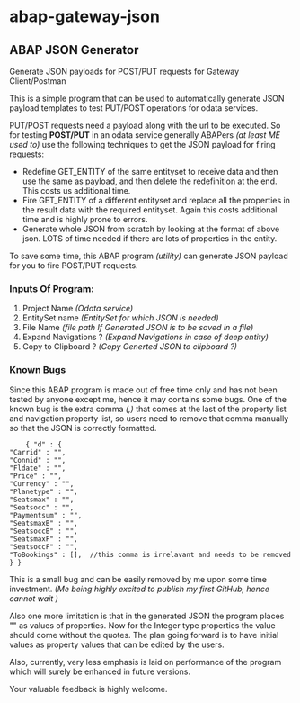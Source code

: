 # abap-gateway-json

## ABAP JSON Generator
Generate JSON payloads for POST/PUT requests for Gateway Client/Postman

This is a simple program that can be used to automatically generate JSON payload templates to test PUT/POST operations for odata services.

PUT/POST requests need a payload along with the url to be executed. So for testing **POST/PUT** in an odata service generally ABAPers *(at least ME used to)* use the following techniques to get the JSON payload for firing requests:

-   Redefine GET_ENTITY of the same entityset to receive data and then use the same as payload, and then delete the redefinition at the end. This costs us additional time.
-   Fire GET_ENTITY of a different entityset and replace all the properties in the result data with the required entityset. Again this costs additional time and is highly prone to errors.
-   Generate whole JSON from scratch by looking at the format of above json. LOTS of time needed if there are lots of properties in the entity.

To save some time, this ABAP program *(utility)* can generate JSON payload for you to fire POST/PUT requests.

### Inputs Of Program:
1. Project Name *(Odata service)*
2. EntitySet name *(EntitySet for which JSON is needed)*
3. File Name *(file path If Generated JSON is to be saved in a file)*
4. Expand Navigations ? *(Expand Navigations in case of deep entity)*
5. Copy to Clipboard ? *(Copy Generted JSON to clipboard ?)*

### Known Bugs
Since this ABAP program is made out of free time only and has not been tested by anyone except me, hence it may contains some bugs. One of the known bug is the extra comma *(,)* that comes at the last of the property list and navigation property list, so users need to remove that comma manually so that the JSON is correctly formatted.

        { "d" : {
    "Carrid" : "",
    "Connid" : "",
    "Fldate" : "",
    "Price" : "",
    "Currency" : "",
    "Planetype" : "",
    "Seatsmax" : "",
    "Seatsocc" : "",
    "Paymentsum" : "",
    "SeatsmaxB" : "",
    "SeatsoccB" : "",
    "SeatsmaxF" : "",
    "SeatsoccF" : "",
    "ToBookings" : [],  //this comma is irrelavant and needs to be removed
    } }
This is a small bug and can be easily removed by me upon some time investment. *(Me being highly excited to publish my first GitHub, hence cannot wait )*

Also one more limitation is that in the generated JSON the program places "" as values of properties. Now for the Integer type properties the value should come without the quotes. The plan going forward is to have initial values as property values that can be edited by the users.

Also, currently, very less emphasis is laid on performance of the program which will surely be enhanced in future versions. 

Your valuable feedback is highly welcome.
